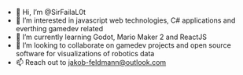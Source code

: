 - 👋 Hi, I’m @SirFailaL0t
- 👀 I’m interested in javascript web technologies, C# applications and everthing gamedev related
- 🌱 I’m currently learning Godot, Mario Maker 2 and ReactJS
- 💞️ I’m looking to collaborate on gamedev projects and open source software for visualizations of robotics data
- 📫 Reach out to jakob-feldmann@outlook.com

<!---
SirFailaL0t/SirFailaL0t is a ✨ special ✨ repository because its `README.md` (this file) appears on your GitHub profile.
You can click the Preview link to take a look at your changes.
--->
